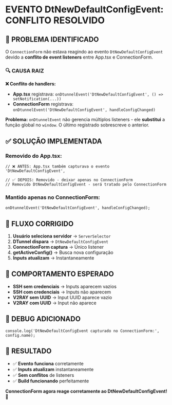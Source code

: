 # EVENTO DtNewDefaultConfigEvent: CONFLITO RESOLVIDO

## 🐛 PROBLEMA IDENTIFICADO

O `ConnectionForm` não estava reagindo ao evento `DtNewDefaultConfigEvent` devido a **conflito de event listeners** entre App.tsx e ConnectionForm.

### 🔍 CAUSA RAIZ

**❌ Conflito de handlers:**
- **App.tsx** registrava: `onDtunnelEvent('DtNewDefaultConfigEvent', () => setNotification(...))`
- **ConnectionForm** registrava: `onDtunnelEvent('DtNewDefaultConfigEvent', handleConfigChanged)`

**Problema:** `onDtunnelEvent` não gerencia múltiplos listeners - ele **substitui** a função global no `window`. O último registrado sobrescreve o anterior.

## ✅ SOLUÇÃO IMPLEMENTADA

### **Removido do App.tsx:**
```tsx
// ❌ ANTES: App.tsx também capturava o evento
'DtNewDefaultConfigEvent',

// ✅ DEPOIS: Removido - deixar apenas no ConnectionForm
// Removido DtNewDefaultConfigEvent - será tratado pelo ConnectionForm
```

### **Mantido apenas no ConnectionForm:**
```tsx
onDtunnelEvent('DtNewDefaultConfigEvent', handleConfigChanged);
```

## 🔄 **FLUXO CORRIGIDO**

1. **Usuário seleciona servidor** → `ServerSelector`
2. **DTunnel dispara** → `DtNewDefaultConfigEvent`  
3. **ConnectionForm captura** → Único listener
4. **getActiveConfig()** → Busca nova configuração
5. **Inputs atualizam** → Instantaneamente

## 🎯 **COMPORTAMENTO ESPERADO**

- **SSH sem credenciais** → Inputs aparecem vazios
- **SSH com credenciais** → Inputs não aparecem
- **V2RAY sem UUID** → Input UUID aparece vazio
- **V2RAY com UUID** → Input não aparece

## 📝 **DEBUG ADICIONADO**

```tsx
console.log('DtNewDefaultConfigEvent capturado no ConnectionForm:', config.name);
```

## 🎉 **RESULTADO**

- ✅ **Evento funciona** corretamente
- ✅ **Inputs atualizam** instantaneamente  
- ✅ **Sem conflitos** de listeners
- ✅ **Build funcionando** perfeitamente

**ConnectionForm agora reage corretamente ao DtNewDefaultConfigEvent!** 🚀
